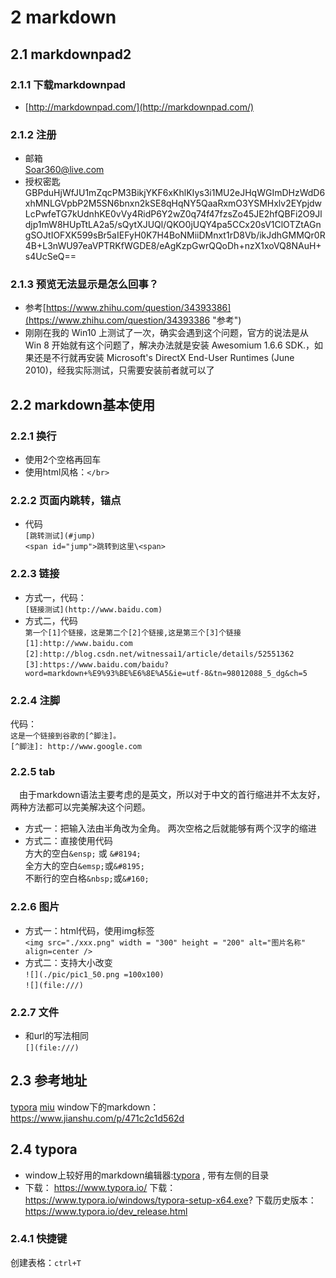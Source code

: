 # 2 markdown

## 2.1 markdownpad2

### 2.1.1 下载markdownpad  

- [http://markdownpad.com/](http://markdownpad.com/)

### 2.1.2 注册

- 邮箱  
  Soar360@live.com
- 授权密匙GBPduHjWfJU1mZqcPM3BikjYKF6xKhlKIys3i1MU2eJHqWGImDHzWdD6xhMNLGVpbP2M5SN6bnxn2kSE8qHqNY5QaaRxmO3YSMHxlv2EYpjdwLcPwfeTG7kUdnhKE0vVy4RidP6Y2wZ0q74f47fzsZo45JE2hfQBFi2O9Jldjp1mW8HUpTtLA2a5/sQytXJUQl/QKO0jUQY4pa5CCx20sV1ClOTZtAGngSOJtIOFXK599sBr5aIEFyH0K7H4BoNMiiDMnxt1rD8Vb/ikJdhGMMQr0R4B+L3nWU97eaVPTRKfWGDE8/eAgKzpGwrQQoDh+nzX1xoVQ8NAuH+s4UcSeQ== 

### 2.1.3 预览无法显示是怎么回事？

- 参考[https://www.zhihu.com/question/34393386](https://www.zhihu.com/question/34393386 "参考")
- 刚刚在我的 Win10 上测试了一次，确实会遇到这个问题，官方的说法是从 Win 8 开始就有这个问题了，解决办法就是安装 Awesomium 1.6.6 SDK.，如果还是不行就再安装 Microsoft's DirectX End-User Runtimes (June 2010)，经我实际测试，只需要安装前者就可以了 

## 2.2 markdown基本使用 

### 2.2.1 换行  

- 使用2个空格再回车 
- 使用html风格：`</br>`

### 2.2.2 页面内跳转，锚点  

- 代码  
  `[跳转测试](#jump)`  
  `<span id="jump">跳转到这里\<span>`

### 2.2.3 链接

- 方式一，代码：  
  `[链接测试](http://www.baidu.com)`
- 方式二，代码  
  `第一个[1]个链接，这是第二个[2]个链接,这是第三个[3]个链接`  
  `[1]:http://www.baidu.com`  
  `[2]:http://blog.csdn.net/witnessai1/article/details/52551362`  
  `[3]:https://www.baidu.com/baidu?word=markdown+%E9%93%BE%E6%8E%A5&ie=utf-8&tn=98012088_5_dg&ch=5`  

### 2.2.4 注脚

代码：  
`这是一个链接到谷歌的[^脚注]。`  
`[^脚注]: http://www.google.com`

### 2.2.5 tab 

&emsp;由于markdown语法主要考虑的是英文，所以对于中文的首行缩进并不太友好，两种方法都可以完美解决这个问题。  

- 方式一：把输入法由半角改为全角。 两次空格之后就能够有两个汉字的缩进  
- 方式二：直接使用代码  
  方大的空白`&ensp;` 或 `&#8194;`  
  全方大的空白`&emsp;`或`&#8195;`  
  不断行的空白格`&nbsp;`或`&#160;`  

### 2.2.6 图片 

- 方式一：html代码，使用img标签  
  `<img src="./xxx.png" width = "300" height = "200" alt="图片名称" align=center />`
- 方式二：支持大小改变  
  `![](./pic/pic1_50.png =100x100)`  
  `![](file:///)`

### 2.2.7 文件 

- 和url的写法相同  
  `[](file:///)`

## 2.3 参考地址

[typora](https://www.typora.io/#windows) 
[miu](https://www.appinn.com/miu-markdown-editor/)
window下的markdown：https://www.jianshu.com/p/471c2c1d562d

## 2.4 typora

- window上较好用的markdown编辑器:[typora](https://www.typora.io/#windows) , 带有左侧的目录
- 下载：
  https://www.typora.io/
  下载：https://www.typora.io/windows/typora-setup-x64.exe?
  下载历史版本：https://www.typora.io/dev_release.html

### 2.4.1 快捷键

创建表格：`ctrl+T`